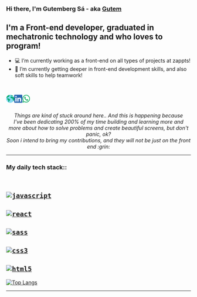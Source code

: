 ### Hi there, I'm Gutemberg Sá - aka [Gutem][website]

## I'm a Front-end developer, graduated in mechatronic technology and who loves to program!

- :computer: I’m currently working as a front-end on all types of projects at zappts!
- :closed_book: I’m currently getting deeper in front-end development skills, and also soft skills to help teamwork!
<br />

[<img align="left" alt="Sabesan" height="22px" src="./SocialLogo/Web.png" />][website]
[<img align="left" alt="Sabesan | LinkedIn" height="22px" src="./SocialLogo/LinkedIn.png" />][linkedin]
[<img align="left" alt="Sabesan | Whatsapp" height="22px" src="./SocialLogo/WhatsApp.png" />][whatsapp]

<br />
<br />

<p align=center>
<em>
Things are kind of stuck around here.. And this is happening because<br> 
I’ve been dedicating 200% of my time building and learning more and<br>
more about how to solve problems and create beautiful screens, but don't panic, ok?<br>
Soon i intend to bring my contributions, and they will not be just on the front end :grin:
</em>
</p>

---

### My daily tech stack::

[<code style="background-color: none;">
<img alt="javascript" width="26px" src="https://img.icons8.com/color/240/000000/javascript.png" />
</code>](https://developer.mozilla.org/en-US/docs/Web/JavaScript)
[<code style="background-color: none;">
<img alt="react" width="26px" src="https://img.icons8.com/color/240/000000/react-native.png" />
</code>](https://reactjs.org/)
[<code>
<img alt="sass" width="26px" src="https://img.icons8.com/color/240/000000/sass.png">
</code>](https://sass-lang.com/)
[<code>
<img alt="css3" width="26px" src="https://img.icons8.com/color/240/000000/css3.png">
</code>](https://developer.mozilla.org/en-US/docs/Web/CSS)
[<code>
<img alt="html5" width="26px" src="https://img.icons8.com/color/240/000000/html-5.png">
</code>](https://developer.mozilla.org/en-US/docs/Web/HTML)
---

[![Top Langs](https://github-readme-stats.vercel.app/api/top-langs/?username=gutembergsa)](https://github.com/gutembergsa/github-readme-stats)

---

[website]: https://gutembergsa.com
[linkedin]: https://www.linkedin.com/in/sabesan96
[dev]: https://gutembergsa.com
[gmail]: mailto:gutemberg.silvasa@outlook.com
[whatsapp]: https://wa.me/5512996862053
